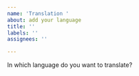 ```yaml
---
name: 'Translation '
about: add your language
title: ''
labels: ''
assignees: ''

---
```


In which language do you want to translate?
